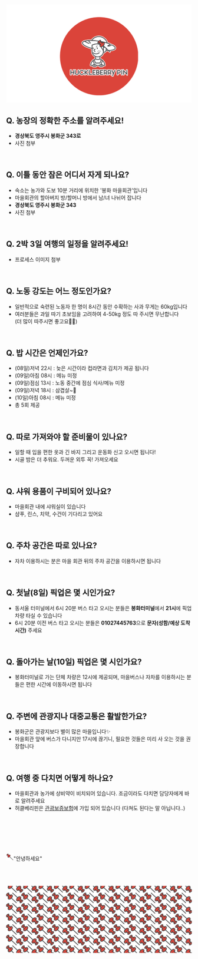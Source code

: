 <img src="https://raw.githubusercontent.com/SUWANKIM/ReadMe/master/profile1.png">

<br>

## Q. 농장의 정확한 주소를 알려주세요!

- <b>경상북도 영주시 봉화군 343로</b>
- 사진 첨부

<br>

## Q. 이틀 동안 잠은 어디서 자게 되나요?

- 숙소는 농가와 도보 10분 거리에 위치한 '봉화 마을회관'입니다
- 마을회관의 할아버지 방/할머니 방에서 남/녀 나뉘어 잡니다<br> 
- <b>경상북도 영주시 봉화군 343</b>
- 사진 첨부
 
<br>

## Q. 2박 3일 여행의 일정을 알려주세요!
 
- 프로세스 이미지 첨부

<br>

## Q. 노동 강도는 어느 정도인가요?
 
- 일반적으로 숙련된 노동자 한 명이 8시간 동안 수확하는 사과 무게는 60kg입니다<br> 
- 여러분들은 과일 따기 초보임을 고려하여 4-50kg 정도 따 주시면 무난합니다<br> 
(더 많이 따주시면 좋고요🍏🍎)  

<br>

## Q. 밥 시간은 언제인가요?

- (08일)저녁 22시 : 늦은 시간이라 컵라면과 김치가 제공 됩니다
- (09일)아침 08시 : 메뉴 미정
- (09일)점심 13시 : 노동 중간에 점심 식사/메뉴 미정
- (09일)저녁 18시 : 삼겹살~🥓
- (10일)아침 08시 : 메뉴 미정
- 총 5회 제공

<br>

## Q. 따로 가져와야 할 준비물이 있나요?

- 일할 때 입을 편한 옷과 긴 바지 그리고 운동화 신고 오시면 됩니다!
- 시골 밤은 더 추워요. 두꺼운 외투 꼭! 가져오세요

<br>

## Q. 샤워 용품이 구비되어 있나요?

- 마을회관 내에 샤워실이 있습니다
- 샴푸, 린스, 치약, 수건이 기다리고 있어요

<br>

## Q. 주차 공간은 따로 있나요?

- 자차 이용하시는 분은 마을 회관 뒤의 주차 공간을 이용하시면 됩니다

<br>

## Q. 첫날(8일) 픽업은 몇 시인가요?

- 동서울 터미널에서 6시 20분 버스 타고 오시는 분들은 <b>봉화터미널</b>에서 <b>21시</b>에 픽업 차량 타실 수 있습니다
- 6시 20분 이전 버스 타고 오시는 분들은 <b>01027445763</b>으로 <b>문자(성함/예상 도착시간)</b> 주세요

<br>

## Q. 돌아가는 날(10일) 픽업은 몇 시인가요?

- 봉화터미널로 가는 단체 차량은 12시에 제공되며, 마을버스나 자차를 이용하시는 분들은 편한 시간에 이동하시면 됩니다

<br>

## Q. 주변에 관광지나 대중교통은 활발한가요?

- 봉화군은 관광지보다 별이 많은 마을입니다✨
- 마을회관 앞에 버스가 다니지만 17시에 끊기니, 필요한 것들은 미리 사 오는 것을 권장합니다

<br>

## Q. 여행 중 다치면 어떻게 하나요?

- 마을회관과 농가에 상비약이 비치되어 있습니다. 조금이라도 다치면 담당자에게 바로 알려주세요
- 허클베리핀은 [관광보증보험](https://raw.githubusercontent.com/SUWANKIM/ReadMe/master/insurance.png)에 가입 되어 있습니다 (다쳐도 된다는 말 아닙니다..)




<br>
<br>
<br>
<br>
<br>


<p><img src="https://raw.githubusercontent.com/SUWANKIM/ReadMe/master/pin.jpg" alt="라라라" 
        width="20" height="20">"안녕하세요"</p>


<br>
<br>
<br>



<img src="https://raw.githubusercontent.com/SUWANKIM/ReadMe/master/under_pin.png">


